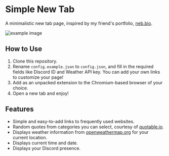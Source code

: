 # Simple New Tab

A minimalistic new tab page, inspired by my friend's portfolio, [neb.bio](https://neb.bio).

![example image](https://cdn.dan.onl/22/08/04294--2022-08-14--20-57-46.png)

## How to Use

1. Clone this repository.
2. Rename `config.example.json` to `config.json`, and fill in the required fields like Discord ID and Weather API key. You can add your own links to customize your page!
3. Add as an unpacked extension to the Chromium-based browser of your choice.
4. Open a new tab and enjoy!

## Features

-   Simple and easy-to-add links to frequently used websites.
-   Random quotes from categories you can select, courtesy of [quotable.io](https://github.com/lukePeavey/quotable).
-   Displays weather information from [openweathermap.org](https://openweathermap.org/) for your current location.
-   Displays current time and date.
-   Displays your Discord presence.

